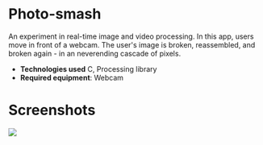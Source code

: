 # Photo-smash


An experiment in real-time image and video processing.  In this app, users move in front of a webcam.  The user's image is broken, reassembled, and broken again - in an neverending cascade of pixels. 

* **Technologies used** C, Processing library
* **Required equipment**: Webcam

# Screenshots
![](screenshots/video.gif)

